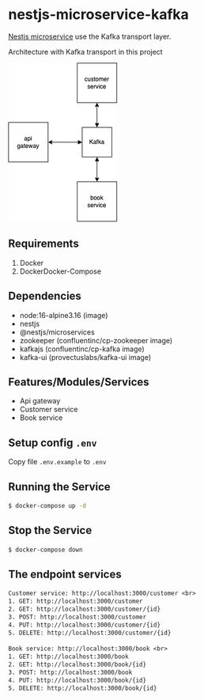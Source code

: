 # nestjs-microservice-kafka
[Nestjs microservice](https://docs.nestjs.com/microservices/kafka) use the Kafka transport layer.

Architecture with Kafka transport in this project

![Architecture Microservices in Nestjs](./architecture.png?raw=true)

## Requirements
1. Docker
2. DockerDocker-Compose

## Dependencies
- node:16-alpine3.16 (image)
- nestjs
- @nestjs/microservices
- zookeeper (confluentinc/cp-zookeeper image)
- kafkajs (confluentinc/cp-kafka image)
- kafka-ui (provectuslabs/kafka-ui image)

## Features/Modules/Services
- Api gateway
- Customer service
- Book service

## Setup config `.env`
Copy file `.env.example` to `.env`

## Running the Service
```bash
$ docker-compose up -d
```
## Stop the Service
```bash
$ docker-compose down
```

## The endpoint services
    Customer service: http://localhost:3000/customer <br>
    1. GET: http://localhost:3000/customer
    2. GET: http://localhost:3000/customer/{id}
    3. POST: http://localhost:3000/customer
    4. PUT: http://localhost:3000/customer/{id}
    5. DELETE: http://localhost:3000/customer/{id}
    
    Book service: http://localhost:3000/book <br>
    1. GET: http://localhost:3000/book
    2. GET: http://localhost:3000/book/{id}
    3. POST: http://localhost:3000/book
    4. PUT: http://localhost:3000/book/{id}
    5. DELETE: http://localhost:3000/book/{id}


